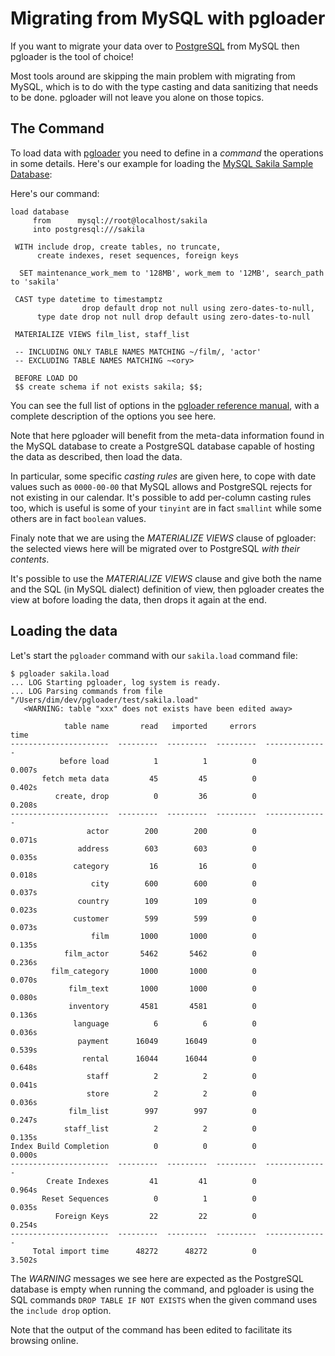 # Migrating from MySQL with pgloader

If you want to migrate your data over to
[PostgreSQL](http://www.postgresql.org) from MySQL then pgloader is the tool
of choice!

Most tools around are skipping the main problem with migrating from MySQL,
which is to do with the type casting and data sanitizing that needs to be
done. pgloader will not leave you alone on those topics.

## The Command

To load data with [pgloader](http://pgloader.tapoueh.org/) you need to
define in a *command* the operations in some details. Here's our example for
loading the
[MySQL Sakila Sample Database](http://dev.mysql.com/doc/sakila/en/):

Here's our command:

    load database
         from      mysql://root@localhost/sakila
         into postgresql:///sakila
    
     WITH include drop, create tables, no truncate,
          create indexes, reset sequences, foreign keys
    
      SET maintenance_work_mem to '128MB', work_mem to '12MB', search_path to 'sakila'
    
     CAST type datetime to timestamptz
                    drop default drop not null using zero-dates-to-null,
          type date drop not null drop default using zero-dates-to-null
         
     MATERIALIZE VIEWS film_list, staff_list
    
     -- INCLUDING ONLY TABLE NAMES MATCHING ~/film/, 'actor'
     -- EXCLUDING TABLE NAMES MATCHING ~<ory>
    
     BEFORE LOAD DO
     $$ create schema if not exists sakila; $$;

You can see the full list of options in the
[pgloader reference manual](pgloader.1.html), with a complete description
of the options you see here.

Note that here pgloader will benefit from the meta-data information found in
the MySQL database to create a PostgreSQL database capable of hosting the
data as described, then load the data.

In particular, some specific *casting rules* are given here, to cope with
date values such as `0000-00-00` that MySQL allows and PostgreSQL rejects
for not existing in our calendar. It's possible to add per-column casting
rules too, which is useful is some of your `tinyint` are in fact `smallint`
while some others are in fact `boolean` values.

Finaly note that we are using the *MATERIALIZE VIEWS* clause of pgloader:
the selected views here will be migrated over to PostgreSQL *with their
contents*.

It's possible to use the *MATERIALIZE VIEWS* clause and give both the name
and the SQL (in MySQL dialect) definition of view, then pgloader creates the
view at bofore loading the data, then drops it again at the end.

## Loading the data

Let's start the `pgloader` command with our `sakila.load` command file:

    $ pgloader sakila.load
    ... LOG Starting pgloader, log system is ready.
    ... LOG Parsing commands from file "/Users/dim/dev/pgloader/test/sakila.load"
       <WARNING: table "xxx" does not exists have been edited away>
    
                table name       read   imported     errors            time
    ----------------------  ---------  ---------  ---------  --------------
               before load          1          1          0          0.007s
           fetch meta data         45         45          0          0.402s
              create, drop          0         36          0          0.208s
    ----------------------  ---------  ---------  ---------  --------------
                     actor        200        200          0          0.071s
                   address        603        603          0          0.035s
                  category         16         16          0          0.018s
                      city        600        600          0          0.037s
                   country        109        109          0          0.023s
                  customer        599        599          0          0.073s
                      film       1000       1000          0          0.135s
                film_actor       5462       5462          0          0.236s
             film_category       1000       1000          0          0.070s
                 film_text       1000       1000          0          0.080s
                 inventory       4581       4581          0          0.136s
                  language          6          6          0          0.036s
                   payment      16049      16049          0          0.539s
                    rental      16044      16044          0          0.648s
                     staff          2          2          0          0.041s
                     store          2          2          0          0.036s
                 film_list        997        997          0          0.247s
                staff_list          2          2          0          0.135s
    Index Build Completion          0          0          0          0.000s
    ----------------------  ---------  ---------  ---------  --------------
            Create Indexes         41         41          0          0.964s
           Reset Sequences          0          1          0          0.035s
              Foreign Keys         22         22          0          0.254s
    ----------------------  ---------  ---------  ---------  --------------
         Total import time      48272      48272          0          3.502s

The *WARNING* messages we see here are expected as the PostgreSQL database
is empty when running the command, and pgloader is using the SQL commands
`DROP TABLE IF NOT EXISTS` when the given command uses the `include drop`
option.

Note that the output of the command has been edited to facilitate its
browsing online.
